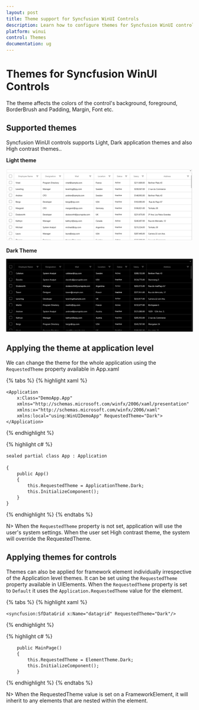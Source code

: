 ```yaml
---
layout: post
title: Theme support for Syncfusion WinUI Controls
description: Learn how to configure themes for Syncfusion WinUI controls.
platform: winui
control: Themes
documentation: ug
---
```


# Themes for Syncfusion WinUI Controls

The theme affects the colors of the control's background, foreground, BorderBrush and Padding, Margin, Font etc.

## Supported themes

Syncfusion WinUI controls supports Light, Dark application themes and also High contrast themes.. 

**Light theme**

![Light theme for WinUI controls](themes-images/light.png)

**Dark Theme**

![Dark theme for WinUI controls](themes-images/dark.png)

## Applying the theme at application level

We can change the theme for the whole application using the `RequestedTheme` property available in App.xaml 

{% tabs %}
{% highlight xaml %}

    <Application
        x:Class="DemoApp.App"
        xmlns="http://schemas.microsoft.com/winfx/2006/xaml/presentation"
        xmlns:x="http://schemas.microsoft.com/winfx/2006/xaml"
        xmlns:local="using:WinUIDemoApp" RequestedTheme="Dark">
    </Application>

{% endhighlight %}

{% highlight c# %}

    sealed partial class App : Application

    {
        public App()
        {
            this.RequestedTheme = ApplicationTheme.Dark;
            this.InitializeComponent();
        }
    }

{% endhighlight %}
{% endtabs %}

N> When the `RequestedTheme` property is not set, application will use the user's system settings. When the user set High contrast theme, the system will override the RequestedTheme.

## Applying themes for controls

Themes can also be applied for framework element individually irrespective of the Application level themes. It can be set using the `RequestedTheme` property available in UIElements. When the `RequestedTheme` property is set to `Default` it uses the `Application.RequestedTheme` value for the element.

{% tabs %}
{% highlight xaml %}

    <syncfusion:SfDataGrid x:Name="datagrid" RequestedTheme="Dark"/>

{% endhighlight %}

{% highlight c# %}

        public MainPage()
        {
            this.RequestedTheme = ElementTheme.Dark;
            this.InitializeComponent();
        }

{% endhighlight %}
{% endtabs %}

N> When the RequestedTheme value is set on a FrameworkElement, it will inherit to any elements that are nested within the element.






